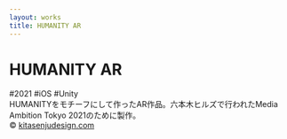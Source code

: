 ```yaml
---
layout: works
title: HUMANITY AR
---
```


# HUMANITY AR 

<div class="tags">#2021 #iOS #Unity</div>

<div class="description">HUMANITYをモチーフにして作ったAR作品。六本木ヒルズで行われたMedia Ambition Tokyo 2021のために製作。</div>


<!--div class="videoB">
<iframe src="//player.vimeo.com/video/311863973" frameborder="0" webkitAllowFullScreen mozallowfullscreen allowFullScreen></iframe>
</div>

<div class="videoB">
<iframe src="//player.vimeo.com/video/317752750" frameborder="0" webkitAllowFullScreen mozallowfullscreen allowFullScreen></iframe>
</div-->

<div class="footer">
  &copy; <a href="https://kitasenjudesign.com">kitasenjudesign.com</a>
</div>
